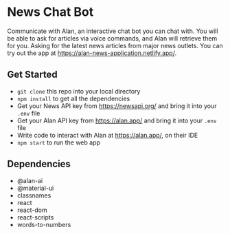 # News Chat Bot
Communicate with Alan, an interactive chat bot you can chat with. You will be able to ask for articles via voice commands, and Alan will retrieve them for you. Asking for the latest news articles from major news outlets. You can try out the app at https://alan-news-application.netlify.app/.

## Get Started
- `git clone` this repo into your local directory
- `npm install` to get all the dependencies
- Get your News API key from <https://newsapi.org/> and bring it into your `.env` file
- Get your Alan API key from <https://alan.app/> and bring it into your `.env` file
- Write code to interact with Alan at <https://alan.app/>, on their IDE
- `npm start` to run the web app

## Dependencies
- @alan-ai
- @material-ui
- classnames
- react
- react-dom
- react-scripts
- words-to-numbers
